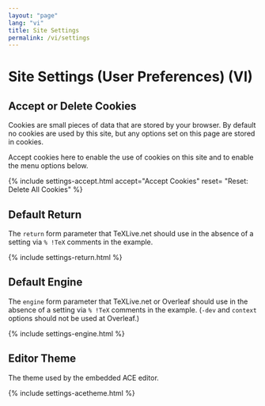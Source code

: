 ```yaml
---
layout: "page"
lang: "vi"
title: Site Settings
permalink: /vi/settings
---
```

# Site Settings (User Preferences) (VI)

## Accept or Delete Cookies

Cookies are small pieces of data that are stored by your browser.
By default no cookies are used by this site, but any options set on
this page are stored in cookies.

Accept cookies here to enable the use of cookies on this site and to
enable the menu options below.


{% include settings-accept.html 
   accept="Accept Cookies"
   reset= "Reset: Delete All Cookies"
%}

## Default Return
The `return` form parameter that TeXLive.net should use in the absence of a setting via `% !TeX` comments in the example.

{% include settings-return.html %}


## Default Engine
The `engine` form parameter that TeXLive.net or Overleaf should use in the absence of a setting via `% !TeX` comments in the example. (`-dev` and `context` options should not be used at Overleaf.)

{% include settings-engine.html %}


## Editor Theme
The theme used by the embedded ACE editor.

{% include settings-acetheme.html %}
